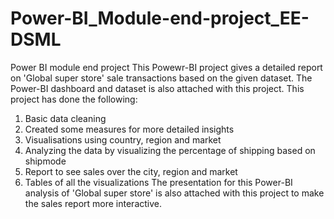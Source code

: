 # Power-BI_Module-end-project_EE-DSML
Power BI module end project
This Powewr-BI project gives a detailed report on 'Global super store' sale transactions based on the given dataset. The Power-BI dashboard and dataset is also attached with this project.
This project has done the following:
1. Basic data cleaning
2. Created some measures for more detailed insights
3. Visualisations using country, region and market
4. Analyzing the data by visualizing the percentage of shipping based on shipmode
5. Report to see sales over the city, region and market
6. Tables of all the visualizations
The presentation for this Power-BI analysis of 'Global super store' is also attached with this project to make the sales report more interactive.
